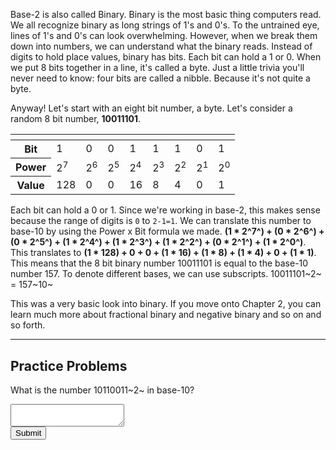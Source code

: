 Base-2 is also called Binary. Binary is the most basic thing computers
read. We all recognize binary as long strings of 1's and 0's. To the
untrained eye, lines of 1's and 0's can look overwhelming. However, when
we break them down into numbers, we can understand what the binary
reads. Instead of digits to hold place values, binary has bits. Each bit
can hold a 1 or 0. When we put 8 bits together in a line, it's called a
byte. Just a little trivia you'll never need to know: four bits are
called a nibble. Because it's not quite a byte.

Anyway! Let's start with an eight bit number, a byte. Let's consider a
random 8 bit number, **10011101**.

<center>
<table>
<colgroup>
<col span="1" class="red">
</colgroup>
<thead>
<th></th>
<th></th>
<th></th>
<th></th>
<th></th>
<th></th>
<th></th>
<th></th>
<th></th>
</thead>
<tbody>
<tr>
<th>Bit</th>
<td>1</td>
<td>0</td>
<td>0</td>
<td>1</td>
<td>1</td>
<td>1</td>
<td>0</td>
<td>1</td>
</tr>
<tr>
<th>Power</th>
<td>2<sup>7</sup></td>
<td>2<sup>6</sup></td>
<td>2<sup>5</sup></td>
<td>2<sup>4</sup></td>
<td>2<sup>3</sup></td>
<td>2<sup>2</sup></td>
<td>2<sup>1</sup></td>
<td>2<sup>0</sup></td>
</tr>
<tr>
<th>Value</th>
<td>128</td>
<td>0</td>
<td>0</td>
<td>16</td>
<td>8</td>
<td>4</td>
<td>0</td>
<td>1</td>
</tr>
</tbody>
</table>
</center>


Each bit can hold a 0 or 1.
Since we're working in base-2, this makes sense because the range of digits is
`0` to `2-1=1`.
We can translate this number to base-10 by using the Power x Bit formula we
made.
**(1 \* 2^7^) + (0 \* 2^6^) + (0 \* 2^5^) + (1 \* 2^4^) + (1 \* 2^3^) +
(1 \* 2^2^) + (0 \* 2^1^) + (1 \* 2^0^)**.
This translates to **(1 \* 128) + 0 + 0 + (1 \* 16) + (1 \* 8) + (1 \* 4) + 0 +
(1 \* 1)**.
This means that the 8 bit binary number 10011101 is equal to the base-10 number
157. To denote different bases, we can use subscripts.
10011101~2~ = 157~10~

This was a very basic look into binary. If you move onto Chapter 2, you
can learn much more about fractional binary and negative binary and so
on and so forth.

---

## Practice Problems

What is the number 10110011~2~ in base-10?

<textarea id="b2q1"></textarea>
<br>
<button onclick="b2q1Submit()">Submit</button>
<p id="b2q1Out"></p>


